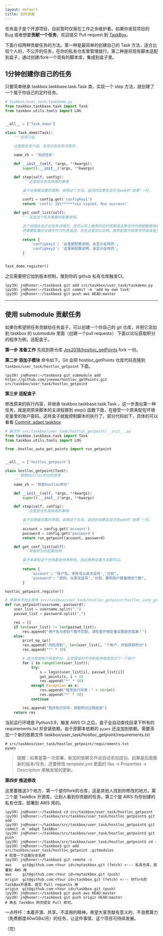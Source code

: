 ```yaml
---
layout: default
title: 如何贡献
---
```


任务盒子是个开源项目，目前暂时仅我在工作之余维护着。如果你发现项目的 Bug 或者想要**贡献一个任务**，欢迎提交 Pull request 到 [TaskBox](https://github.com/jneeee/taskbox)。

下面介绍两种贡献任务的方法。第一种是最简单的创建自己的 Task 方法，适合比较个人的，不公开的任务，在你的私有仓库里管理就行。第二种是将现有脚本适配到盒子，通过创建/fork一个现有的脚本库，集成到盒子里。

## 1分钟创建你自己的任务

只要简单继承 taskbox.taskbase.task.Task 类，实现一个 step 方法，就创建了一个属于你自己的定时任务。

```python
# taskbox/user_task/taskdemo.py
from taskbox.taskbase.task import Task
from taskbox.utils.tools import LOG


__all__ = ['Task_demo']

class Task_demo(Task):
    '''任务介绍

    这里是任务介绍，会显示在任务详情页。
    '''
    name_zh = '测试任务'

    def __init__(self, *args, **kwargs):
        super().__init__(*args, **kwargs)

    def step(self, config):
        '''这里是任务具体做的事情

        盒子会根据设置的周期，调用这个方法。返回的结果会显示在web的‘结果’一栏。
        '''
        conf1 = config.get('configkey1')
        return 'conf1: 191******xxx signed, Run success!'

    def get_conf_list(self):
        '''这是这个任务需要的配置说明。

        这个说明会显示在任务详情页。还可以写上推荐的定时周期语法等任何你想提醒使用者的话。
        把需要配置的关键字作为列表返回。并在这里加以说明。推荐配置为简单字符串或者json。
        '''
        return {
            'configkey1': '这里是配置说明，会显示在网页',
            'configkey2': '这里是配置说明，会显示在网页',
        }


Task_demo.register()
```

之后需要把它加到版本控制，推到你的 github 私有仓库触发CI。
```
(py39) jn@honer:~/taskbox$ git add src/taskbox/user_task/taskdemo.py
(py39) jn@honer:~/taskbox$ git commit -m 'add my own task'
(py39) jn@honer:~/taskbox$ git push aws HEAD:master
```

<hr>

## 使用 submodule 贡献任务

如果你希望把任务贡献给任务盒子，可以创建一个你自己的 git 仓库，并把它添加到 taskbox 的 submodule 里面（创建一个pull requests）
下面以论坛获取积分的程序为例，适配盒子。

**第一步 准备工作**
先找到原仓库 [Jox2018/hostloc_getPoints](https://github.com/Jox2018/hostloc_getPoints) fork 一份。

**第二步 添加子模块**
命令如下。Git 会把 hostloc_getPoints 仓库代码克隆到 `taskbox/user_task/hostloc_getpoint` 下面。
```shell
(py39) jn@honer:~/taskbox$ git submodule add https://github.com/jneeee/hostloc_getPoints.git src/taskbox/user_task/hostloc_getpoint
```

**第三步 适配盒子**

修改原来的执行内容，并继承 taskbox.taskbase.task.Task ，这一步类似第一种任务，就是把原来脚本的主进程挪到 step() 函数下面，在接受一个原来配在环境变量里的账户密码。这样盒子就能控制脚本的执行了。部分代码如下，具体的可以看看 [Commit: adapt taskbox][1]

```python
# 新文件 src/taskbox/user_task/hostloc_getpoint/__init__.py
from taskbox.taskbase.task import Task
from taskbox.utils.tools import LOG

from .hostloc_auto_get_points import run_getpoint


__all__ = ['hostloc_getpoint']

class hostloc_getpoint(Task):
    '''获取hostloc积分的任务
    '''
    name_zh = '获取hostloc积分'

    def __init__(self, *args, **kwargs):
        super().__init__(*args, **kwargs)

    def step(self, config):
        '''这里是任务具体做的事情

        盒子会根据设置的周期，调用这个方法。返回的结果会显示在web的‘结果’一栏。
        '''
        account = config.get('account')
        password = config.get('password')
        return run_getpoint(account, password)

    def get_conf_list(self):
        '''获取积分的配置说明

        盒子本身和这个任务都支持多账号，因此两种设置方法都可以。
        '''
        return {
            'account': "账户名，多账号以英文逗号','分割",
            'password': "密码，以英文逗号','分割，要和账户数量相同个数",
        }

hostloc_getpoint.register()

# 原脚本中的主程序 src/taskbox/user_task/hostloc_getpoint/hostloc_auto_get_points.py
def run_getpoint(username, password):
    user_list = username.split(",")
    passwd_list = password.split(",")

    res = []
    if len(user_list) != len(passwd_list):
        res.append("用户名与密码个数不匹配，请检查环境变量设置是否错漏！")
    else:
        print_my_ip()
        res.append("共检测到", len(user_list), "个帐户，开始获取积分")
        res.append("*" * 30)

        # 依次登录帐户获取积分，出现错误时不中断程序继续尝试下一个帐户
        for i in range(len(user_list)):
            try:
                s = login(user_list[i], passwd_list[i])
                get_points(s, i + 1)
                res.append("*" * 30)
            except Exception as e:
                res.append("程序执行异常：" + str(e))
                res.append("*" * 30)
            continue

        res.append("程序执行完毕，获取积分过程结束")
    return res
```

当前运行环境是 Python3.9，触发 AWS CI 之后，盒子会自动查找目录下所有的 requirements.txt 并安装依赖。由于原脚本依赖的 `pyaes` 还没加到依赖。需要添加一个新的依赖文件 taskbox/user_task/hostloc_getpoint/requirements.txt
```
# src/taskbox/user_task/hostloc_getpoint/requirements.txt
pyaes
```

> 提醒：如果是第一次部署，新加的依赖文件会自动添加成功。如果是后面推新的版本/任务，还要修改 template.yml 里面的 libs -> Properties -> Description 来触发层的更新。

**第四步 推送修改**

这里要推送3个地方，第一个是你fork的仓库，这是其他人找到你修改的地方。第二个是 TaskBox 开源库，让别人看到你贡献的任务。第三个是 AWS 为你创建的私有仓库，部署到 AWS 用的。

```shell
(py39) jn@honer:~/taskbox$ cd src/taskbox/user_task/hostloc_getpoint
(py39) jn@honer:~/taskbox/src/taskbox/user_task/hostloc_getpoint$ git add .
(py39) jn@honer:~/taskbox/src/taskbox/user_task/hostloc_getpoint$ git commit -m 'adapt TaskBox'
(py39) jn@honer:~/taskbox/src/taskbox/user_task/hostloc_getpoint$ git push
(py39) jn@honer:~/taskbox/src/taskbox/user_task/hostloc_getpoint$ cd -
(py39) jn@honer:~/taskbox$ git add src/taskbox/user_task/hostloc_getpoint .gitmodules
# 检查一下远端分支名称
(py39) jn@honer:~/taskbox$ git remote -v
aws     git@github.com:<Your id>/mytaskbox.git (fetch) <--- 私有仓库，部署到 AWS 用
aws     git@github.com:<Your id>/mytaskbox.git (push)
origin  git@github.com:<Your id>/taskbox.git (fetch) <--- 你fork的TaskBox开源库，提交 Pull requests 用
origin  git@github.com:<Your id>/taskbox.git (push)
(py39) jn@honer:~/taskbox$ git push aws HEAD:master
(py39) jn@honer:~/taskbox$ git push origin HEAD:master
# 再去 TaskBox 网页提交 Pull 即可。
```

一点呼吁：本着开源、共享、不滥用的精神，希望大家贡献有意义的、不浪费算力（免费额度40wGBs/月）的任务，让这件事情、这个项目可持续发展。

（完）

[1]: https://github.com/jneeee/hostloc_getPoints/commit/f8151984ab42ec275f8012008d4bbcc58d582b09 'adapt taskbox'
